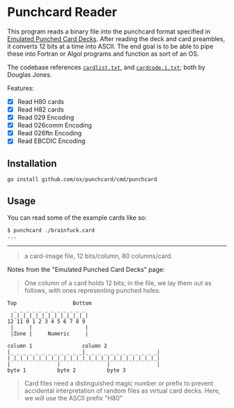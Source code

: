 # Punchcard Reader

This program reads a binary file into the punchcard format specified in [Emulated Punched Card Decks](https://homepage.divms.uiowa.edu/~jones/cards/format.html). After reading the deck and card preambles, it converts 12 bits at a time into ASCII. The end goal is to be able to pipe these into Fortran or Algol programs and function as sort of an OS.

The codebase references [`cardlist.txt`](https://homepage.divms.uiowa.edu/~jones/cards/cardlist.txt), and [`cardcode.i.txt`](https://homepage.divms.uiowa.edu/~jones/cards/cardcode.i.txt); both by Douglas Jones.

Features:

- [x] Read H80 cards
- [x] Read H82 cards
- [x] Read 029 Encoding
- [x] Read 026comm Encoding
- [x] Read 026ftn Encoding
- [x] Read EBCDIC Encoding

## Installation

```
go install github.com/ox/punchcard/cmd/punchcard
```

## Usage

You can read some of the example cards like so:

```
$ punchcard ./brainfuck.card
...
```

---

> a card-image file, 12 bits/column, 80 columns/card.

Notes from the "Emulated Punched Card Decks" page:

> One column of a card holds 12 bits; in the file, we lay them out as follows, with ones representing punched holes:

```
Top                  Bottom
  _ _ _ _ _ _ _ _ _ _ _ _
 |_|_|_|_|_|_|_|_|_|_|_|_|
12 11 0 1 2 3 4 5 6 7 8 9
 |     |                 |
 |Zone |     Numeric     |
```

```
column 1                column 2
|_ _ _ _ _ _ _ _ _ _ _ _|_ _ _ _ _ _ _ _ _ _ _ _|
|_|_|_|_|_|_|_|_|_|_|_|_|_|_|_|_|_|_|_|_|_|_|_|_|
|               |               |               |
byte 1          byte 2          byte 3
```

> Card files need a distinguished magic number or prefix to prevent accidental interpretation of random files as virtual card decks. Here, we will use the ASCII prefix "H80"
